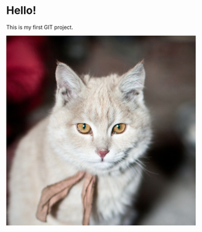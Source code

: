 # Hello!

This is my first GIT project.

![My cat](https://raw.githubusercontent.com/EscobarAirlines/Rakendus/main/domestic-cat_thumb_square.jpg)


